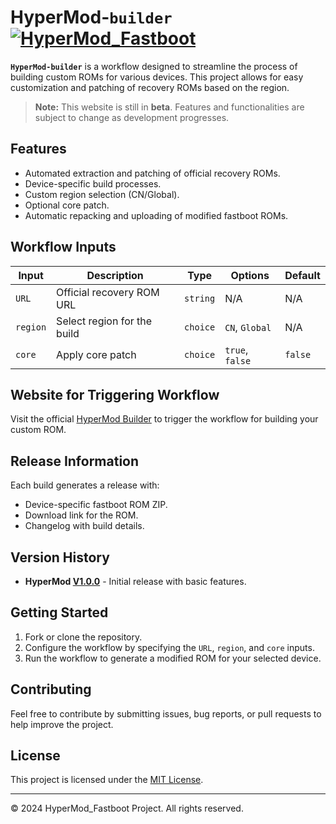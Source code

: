 # HyperMod-`builder` [![HyperMod_Fastboot](https://github.com/Jefino9488/HyperMod-Builder/actions/workflows/Hyper_Builder.yml/badge.svg)](https://github.com/Jefino9488/HyperMod-Builder/actions/workflows/Hyper_Builder.yml)


**`HyperMod-builder`** is a workflow designed to streamline the process of building custom ROMs for various devices. This project allows for easy customization and patching of recovery ROMs based on the region.

> **Note:** This website is still in **beta**. Features and functionalities are subject to change as development progresses.

## Features
- Automated extraction and patching of official recovery ROMs.
- Device-specific build processes.
- Custom region selection (CN/Global).
- Optional core patch.
- Automatic repacking and uploading of modified fastboot ROMs.

## Workflow Inputs

| Input      | Description                    | Type     | Options               | Default |
|------------|--------------------------------|----------|-----------------------|---------|
| `URL`      | Official recovery ROM URL      | `string` | N/A                   | N/A     |
| `region`   | Select region for the build    | `choice` | `CN`, `Global`        | N/A     |
| `core`     | Apply core patch               | `choice` | `true`, `false`       | `false` |


## Website for Triggering Workflow
Visit the official [HyperMod Builder](https://jefino9488.github.io/HyperMod-Builder/) to trigger the workflow for building your custom ROM.

## Release Information
Each build generates a release with:
- Device-specific fastboot ROM ZIP.
- Download link for the ROM.
- Changelog with build details.

## Version History
- **HyperMod [V1.0.0](changelog.md)** - Initial release with basic features.

## Getting Started

1. Fork or clone the repository.
2. Configure the workflow by specifying the `URL`, `region`, and `core` inputs.
3. Run the workflow to generate a modified ROM for your selected device.

## Contributing
Feel free to contribute by submitting issues, bug reports, or pull requests to help improve the project.

## License
This project is licensed under the [MIT License](LICENSE).

---

© 2024 HyperMod_Fastboot Project. All rights reserved.

